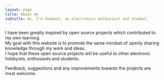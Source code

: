 ```yaml
---
layout: page
title: About me
subtitle: Hi. I'm Shakeel, an electronics enthusiast and student.
---
```


I have been greatly inspired by open source projects which contributed to my own learning.  
My goal with this website is to promote the same mindset of openly sharing knowledge through my work and ideas.  
I hope that these open source projects will be useful to other electronic hobbyists, enthusiasts and students.  

Feedback, suggestions and any improvements towards the projects are most welcome.
